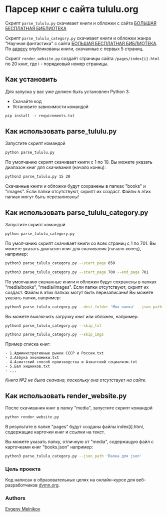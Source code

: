 # Парсер книг с сайта tululu.org
Скрипт `parse_tululu.py` скачивает книги и обложки с сайта [БОЛЬШАЯ БЕСПЛАТНАЯ БИБЛИОТЕКА](https://tululu.org/)

Скрипт `parse_tululu_category.py` скачивает книги и обложки жанра "Научная фантастика" с сайта [БОЛЬШАЯ БЕСПЛАТНАЯ БИБЛИОТЕКА](https://tululu.org/l55/).
По [адресу](https://melnikovei.github.io/Parse_library/pages/index1.html) опубликованы книги, скачанные с первых 5 страниц.

Скрипт `render_website.py` создаёт страницы сайта `/pages/index{i}.html` по 20 книг, где i - порядковый номер страницы.
## Как установить
Для запуска у вас уже должен быть установлен Python 3.
- Скачайте код
- Установите зависимости командой
```sh
pip install -r requirements.txt
```

## Как использовать parse_tululu.py
Запустите скрипт командой
```sh
python parse_tululu.py
```
По умолчанию скрипт скачивает книги с 1 по 10.
Вы можете указать диапазон книг для скачивания (начало конец):
```sh
python3 parse_tululu.py 15 20
```
Скачанные книги и обложки будут сохранены в папках "books" и "images".
Если папки отсутствуют, скрипт их создаст.
Файлы в этих папках могут быть перезаписаны!

## Как использовать parse_tululu_category.py
Запустите скрипт командой
```sh
python parse_tululu_category.py
```

По умолчанию скрипт скачивает книги со всех страниц с 1 по 701.
Вы можете указать диапазон книг для скачивания [начало конец), например:
```sh
python3 parse_tululu_category.py --start_page 650
```
```sh
python3 parse_tululu_category.py --start_page 700 --end_page 701
```
По умолчанию скачанные книги и обложки будут сохранены в папках "media/books", "media/images". Если папки отсутствуют, скрипт их создаст.
Файлы в этих папках могут быть перезаписаны!
Вы можете указать папки, например:
```sh
python3 parse_tululu_category.py --dest_folder 'Моя папка' --json_path 'Папка для json' 
```
Вы можете выключить загрузку книг или обложек, например:
```sh
python3 parse_tululu_category.py --skip_txt 
```
```sh
python3 parse_tululu_category.py --skip_imgs 
```

Пример списка книг:
```
- 1.Административные рынки СССР и России.txt
- 3.Азбука экономики.txt
- 4.Азиатский способ производства и Азиатский социализм.txt
- 5.Бал хищников.txt
- ...
```
_Книга №2 не была скачана, поскольку она отсутствует на сайте._

## Как использовать render_website.py
После скачивания книг в папку "media", запустите скрипт командой
```sh
python render_website.py
```
В результате в папке "pages" будут созданы файлы index[i].html, содержащие карточки книг и ссылки на текст.

Вы можете указать папку, отличную от "media", содержащую файл с карточками книг "books.json" например:
```sh
python3 parse_tululu_category.py --json_path 'Папка для json' 
```

### Цель проекта
Код написан в образовательных целях на онлайн-курсе для веб-разработчиков [dvmn.org](https://dvmn.org/).

### Authors
[Evgeny Melnikov](https://github.com/MelnikovEI)
